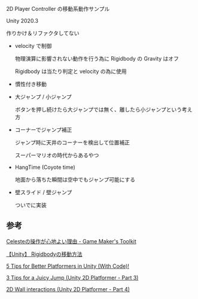 2D Player Controller の移動系動作サンプル

Unity 2020.3

作りかけ＆リファクタしてない

- velocity で制御

  物理演算に影響されない動作を行う為に Rigidbody の Gravity はオフ

  Rigidbody は当たり判定と velocity の為に使用

- 慣性付き移動

- 大ジャンプ / 小ジャンプ

  ボタンを押し続けたら大ジャンプでは無く、離したら小ジャンプという考え方

- コーナーでジャンプ補正

  ジャンプ時に天井のコーナーを検出して位置補正

  スーパーマリオの時代からあるやつ

- HangTime (Coyote time)

  地面から落ちた瞬間は空中でもジャンプ可能にする

- 壁スライド / 壁ジャンプ

  ついでに実装

## 参考

[Celesteの操作が心地よい理由 - Game Maker's Toolkit](https://www.youtube.com/watch?v=yorTG9at90g)

[【Unity】 Rigidbodyの移動方法](https://www.f-sp.com/entry/2016/08/16/211214)

[5 Tips for Better Platformers in Unity (With Code)!](https://www.youtube.com/watch?v=8QPmhDYn6rk)

[3 Tips for a Juicy Jump (Unity 2D Platformer - Part 3)](https://www.youtube.com/watch?v=A_F8R3eGtrs)

[2D Wall interactions (Unity 2D Platformer - Part 4)](https://www.youtube.com/watch?v=JIASeoOU274)
